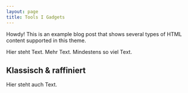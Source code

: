 ```yaml
---
layout: page
title: Tools I Gadgets
---
```


<div class="message">
  Howdy! This is an example blog post that shows several types of HTML content supported in this theme.
</div>

Hier steht Text. Mehr Text. Mindestens so viel Text. 

## Klassisch & raffiniert

Hier steht auch Text.
